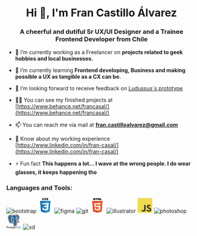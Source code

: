 <h1 align="center">Hi 👋, I'm Fran Castillo Álvarez</h1>
<h3 align="center">A cheerful and dutiful Sr UX/UI Designer and a Trainee Frontend Developer from Chile</h3>

- 🔭 I’m currently working as a Freelancer on **projects related to geek hobbies and local businesses.**

- 🌱 I’m currently learning **Frontend developing, Business and making possible a UX as tangible as a CX can be.**

- 👯 I’m looking forward to receive feedback on [Ludussus´s prototype](https://cilphi.github.io/coderhouse/index.html)

- 👨‍💻 You can see my finished projects at [https://www.behance.net/francasal/](https://www.behance.net/francasal/)

- 📫 You can reach me via mail at **fran.castilloalvarez@gmail.com**

- 📄 Know about my working experience [https://www.linkedin.com/in/fran-casal/](https://www.linkedin.com/in/fran-casal/)

- ⚡ Fun fact **This happens a lot... I wave at the wrong people. I do wear glasses, it keeps happening tho**

<h3 align="left">Languages and Tools:</h3>
<p align="left">
  <a href="https://getbootstrap.com" style="text-decoration: none;" target="_blank" rel="noreferrer">
    <img src="https://getbootstrap.com/docs/5.3/assets/brand/bootstrap-logo-shadow@2x.png" alt="bootstrap" width="40" height="40"/>
  </a>
  <a style="text-decoration: none;" href="https://www.w3schools.com/css/" target="_blank" rel="noreferrer">
    <img src="https://raw.githubusercontent.com/devicons/devicon/master/icons/css3/css3-original-wordmark.svg" alt="css3" width="40" height="40"/>
  </a>
  <a style="text-decoration: none;" href="https://www.figma.com/" target="_blank" rel="noreferrer">
    <img src="https://www.vectorlogo.zone/logos/figma/figma-icon.svg" alt="figma" width="40" height="40"/>
  </a>
  <a style="text-decoration: none;" href="https://git-scm.com/" target="_blank" rel="noreferrer">
    <img src="https://www.vectorlogo.zone/logos/git-scm/git-scm-icon.svg" alt="git" width="40" height="40"/>
  </a>
  <a style="text-decoration: none;" href="https://www.w3.org/html/" target="_blank" rel="noreferrer">
    <img src="https://raw.githubusercontent.com/devicons/devicon/master/icons/html5/html5-original-wordmark.svg" alt="html5" width="40" height="40"/>
  </a>
  <a style="text-decoration: none;" href="https://www.adobe.com/in/products/illustrator.html" target="_blank" rel="noreferrer">
    <img src="https://www.vectorlogo.zone/logos/adobe_illustrator/adobe_illustrator-icon.svg" alt="illustrator" width="40" height="40"/>
  </a>
  <a style="text-decoration: none;" href="https://developer.mozilla.org/en-US/docs/Web/JavaScript" target="_blank" rel="noreferrer">
    <img src="https://raw.githubusercontent.com/devicons/devicon/master/icons/javascript/javascript-original.svg" alt="javascript" width="40" height="40"/>
  </a>
  <a style="text-decoration: none;" href="https://www.photoshop.com/en" target="_blank" rel="noreferrer">
    <img src="https://upload.wikimedia.org/wikipedia/commons/thumb/a/af/Adobe_Photoshop_CC_icon.svg/788px-Adobe_Photoshop_CC_icon.svg.png" alt="photoshop" width="40" height="40"/>
  </a>
  <a style="text-decoration: none;" href="https://www.postgresql.org" target="_blank" rel="noreferrer">
    <img src="https://raw.githubusercontent.com/devicons/devicon/master/icons/postgresql/postgresql-original-wordmark.svg" alt="postgresql" width="40" height="40"/>
  </a>
  <a style="text-decoration: none;" href="https://www.adobe.com/products/xd.html" target="_blank" rel="noreferrer">
    <img src="https://upload.wikimedia.org/wikipedia/commons/thumb/c/c2/Adobe_XD_CC_icon.svg/768px-Adobe_XD_CC_icon.svg.png" alt="xd" width="40" height="40"/>
  </a>
</p>
